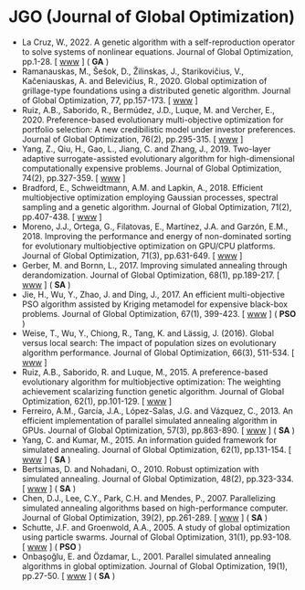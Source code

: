 # JGO (Journal of Global Optimization)

* La Cruz, W., 2022. A genetic algorithm with a self-reproduction operator to solve systems of nonlinear equations. Journal of Global Optimization, pp.1-28. [ [www](https://link.springer.com/article/10.1007/s10898-022-01189-1) ] (  **GA** )
* Ramanauskas, M., Šešok, D., Žilinskas, J., Starikovičius, V., Kačeniauskas, A. and Belevičius, R., 2020. Global optimization of grillage-type foundations using a distributed genetic algorithm. Journal of Global Optimization, 77, pp.157-173. [ [www](https://link.springer.com/article/10.1007/s10898-019-00838-2) ]
* Ruiz, A.B., Saborido, R., Bermúdez, J.D., Luque, M. and Vercher, E., 2020. Preference-based evolutionary multi-objective optimization for portfolio selection: A new credibilistic model under investor preferences. Journal of Global Optimization, 76(2), pp.295-315. [ [www](https://link.springer.com/article/10.1007/s10898-019-00782-1) ]
* Yang, Z., Qiu, H., Gao, L., Jiang, C. and Zhang, J., 2019. Two-layer adaptive surrogate-assisted evolutionary algorithm for high-dimensional computationally expensive problems. Journal of Global Optimization, 74(2), pp.327-359. [ [www](https://link.springer.com/article/10.1007/s10898-019-00759-0) ]
* Bradford, E., Schweidtmann, A.M. and Lapkin, A., 2018. Efficient multiobjective optimization employing Gaussian processes, spectral sampling and a genetic algorithm. Journal of Global Optimization, 71(2), pp.407-438. [ [www](https://link.springer.com/article/10.1007/s10898-018-0609-2) ]
* Moreno, J.J., Ortega, G., Filatovas, E., Martínez, J.A. and Garzón, E.M., 2018. Improving the performance and energy of non-dominated sorting for evolutionary multiobjective optimization on GPU/CPU platforms. Journal of Global Optimization, 71(3), pp.631-649. [ [www](https://link.springer.com/article/10.1007/s10898-018-0669-3) ]
* Gerber, M. and Bornn, L., 2017. Improving simulated annealing through derandomization. Journal of Global Optimization, 68(1), pp.189-217. [ [www](https://link.springer.com/article/10.1007/s10898-016-0461-1) ] ( **SA** )
* Jie, H., Wu, Y., Zhao, J. and Ding, J., 2017. An efficient multi-objective PSO algorithm assisted by Kriging metamodel for expensive black-box problems. Journal of Global Optimization, 67(1), 399-423. [ [www](https://link.springer.com/article/10.1007/s10898-016-0428-2) ] ( **PSO** )
* Weise, T., Wu, Y., Chiong, R., Tang, K. and Lässig, J. (2016). Global versus local search: The impact of population sizes on evolutionary algorithm performance. Journal of Global Optimization, 66(3), 511-534. [ [www](https://link.springer.com/article/10.1007/s10898-016-0417-5) ]
* Ruiz, A.B., Saborido, R. and Luque, M., 2015. A preference-based evolutionary algorithm for multiobjective optimization: The weighting achievement scalarizing function genetic algorithm. Journal of Global Optimization, 62(1), pp.101-129. [ [www](https://link.springer.com/article/10.1007/s10898-014-0214-y) ]
* Ferreiro, A.M., García, J.A., López-Salas, J.G. and Vázquez, C., 2013. An efficient implementation of parallel simulated annealing algorithm in GPUs. Journal of Global Optimization, 57(3), pp.863-890. [ [www](https://link.springer.com/article/10.1007/s10898-012-9979-z) ] ( **SA** )
* Yang, C. and Kumar, M., 2015. An information guided framework for simulated annealing. Journal of Global Optimization, 62(1), pp.131-154. [ [www](https://link.springer.com/article/10.1007/s10898-014-0229-4) ] ( **SA** )
* Bertsimas, D. and Nohadani, O., 2010. Robust optimization with simulated annealing. Journal of Global Optimization, 48(2), pp.323-334. [ [www](https://link.springer.com/article/10.1007/s10898-009-9496-x) ] ( **SA** )
* Chen, D.J., Lee, C.Y., Park, C.H. and Mendes, P., 2007. Parallelizing simulated annealing algorithms based on high-performance computer. Journal of Global Optimization, 39(2), pp.261-289. [ [www](https://link.springer.com/article/10.1007/s10898-007-9138-0) ] ( **SA** )
* Schutte, J.F. and Groenwold, A.A., 2005. A study of global optimization using particle swarms. Journal of Global Optimization, 31(1), pp.93-108. [ [www](https://link.springer.com/article/10.1007/s10898-003-6454-x) ] ( **PSO** )
* Onbaşoğlu, E. and Özdamar, L., 2001. Parallel simulated annealing algorithms in global optimization. Journal of Global Optimization, 19(1), pp.27-50. [ [www](https://link.springer.com/article/10.1023/A:1008350810199) ] ( **SA** )
